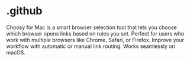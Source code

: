# .github
Choosy for Mac is a smart browser selection tool that lets you choose which browser opens links based on rules you set. Perfect for users who work with multiple browsers like Chrome, Safari, or Firefox. Improve your workflow with automatic or manual link routing. Works seamlessly on macOS.
